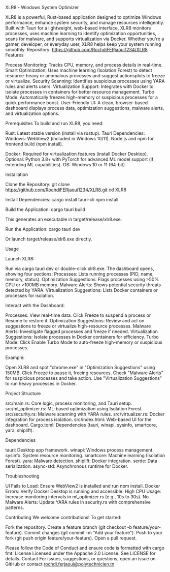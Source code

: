 XLR8 - Windows System Optimizer
 
XLR8 is a powerful, Rust-based application designed to optimize Windows performance, enhance system security, and manage resources intelligently. Built with Tauri for a lightweight, web-based interface, XLR8 monitors processes, uses machine learning to identify optimization opportunities, scans for malware, and supports virtualization via Docker. Whether you're a gamer, developer, or everyday user, XLR8 helps keep your system running smoothly.
Repository: https://github.com/RochdiFERjaoui1234/XLR8
Features

Process Monitoring: Tracks CPU, memory, and process details in real-time.
Smart Optimization: Uses machine learning (Isolation Forest) to detect resource-heavy or anomalous processes and suggest actionsplots to freeze or virtualize.
Security Scanning: Identifies suspicious processes using YARA rules and alerts users.
Virtualization Support: Integrates with Docker to isolate processes in containers for better resource management.
Turbo Mode: Automatically freezes high-memory or suspicious processes for a quick performance boost.
User-Friendly UI: A clean, browser-based dashboard displays process data, optimization suggestions, malware alerts, and virtualization options.

Prerequisites
To build and run XLR8, you need:

Rust: Latest stable version (install via rustup).
Tauri Dependencies:
Windows: WebView2 (included in Windows 10/11).
Node.js and npm for frontend build (npm install).


Docker: Required for virtualization features (install Docker Desktop).
Optional: Python 3.8+ with PyTorch for advanced ML model support (if extending ML capabilities).
OS: Windows 10 or 11 (64-bit).

Installation

Clone the Repository:
git clone https://github.com/RochdiFERjaoui1234/XLR8.git
cd XLR8


Install Dependencies:
cargo install tauri-cli
npm install


Build the Application:
cargo tauri build

This generates an executable in target/release/xlr8.exe.

Run the Application:
cargo tauri dev

Or launch target/release/xlr8.exe directly.


Usage

Launch XLR8:

Run via cargo tauri dev or double-click xlr8.exe.
The dashboard opens, showing four sections:
Processes: Lists running processes (PID, name, memory, status).
Optimization Suggestions: Flags processes using >50% CPU or >100MB memory.
Malware Alerts: Shows potential security threats detected by YARA.
Virtualization Suggestions: Lists Docker containers or processes for isolation.




Interact with the Dashboard:

Processes: View real-time data. Click Freeze to suspend a process or Resume to restore it.
Optimization Suggestions: Review and act on suggestions to freeze or virtualize high-resource processes.
Malware Alerts: Investigate flagged processes and freeze if needed.
Virtualization Suggestions: Isolate processes in Docker containers for efficiency.
Turbo Mode: Click Enable Turbo Mode to auto-freeze high-memory or suspicious processes.


Example:

Open XLR8 and spot "chrome.exe" in "Optimization Suggestions" using 150MB.
Click Freeze to pause it, freeing resources.
Check "Malware Alerts" for suspicious processes and take action.
Use "Virtualization Suggestions" to run heavy processes in Docker.



Project Structure

src/main.rs: Core logic, process monitoring, and Tauri setup.
src/ml_optimizer.rs: ML-based optimization using Isolation Forest.
src/security.rs: Malware scanning with YARA rules.
src/virtualizer.rs: Docker integration for process isolation.
src/index.html: Web-based UI for the dashboard.
Cargo.toml: Dependencies (tauri, winapi, sysinfo, smartcore, yara, shiplift).

Dependencies

tauri: Desktop app framework.
winapi: Windows process management.
sysinfo: System resource monitoring.
smartcore: Machine learning (Isolation Forest).
yara: Malware detection.
shiplift: Docker integration.
serde: Data serialization.
async-std: Asynchronous runtime for Docker.

Troubleshooting

UI Fails to Load: Ensure WebView2 is installed and run npm install.
Docker Errors: Verify Docker Desktop is running and accessible.
High CPU Usage: Increase monitoring intervals in ml_optimizer.rs (e.g., 10s to 30s).
No Malware Alerts: Update YARA rules in security.rs with comprehensive patterns.

Contributing
We welcome contributions! To get started:

Fork the repository.
Create a feature branch (git checkout -b feature/your-feature).
Commit changes (git commit -m "Add your feature").
Push to your fork (git push origin feature/your-feature).
Open a pull request.

Please follow the Code of Conduct and ensure code is formatted with cargo fmt.
License
Licensed under the Appache 2.0 License. See LICENSE for details.
Contact
For issues, suggestions, or questions, open an issue on GitHub or contact rochdi.ferjaoui@polytechnicien.tn
